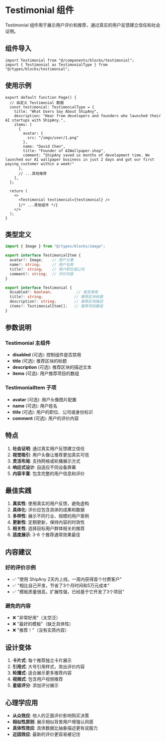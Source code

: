 # Testimonial 组件

Testimonial 组件用于展示用户评价和推荐，通过真实的用户反馈建立信任和社会证明。

## 组件导入

```tsx
import Testimonial from "@/components/blocks/testimonial";
import { Testimonial as TestimonialType } from "@/types/blocks/testimonial";
```

## 使用示例

```tsx
export default function Page() {
  // 自定义 Testimonial 数据
  const testimonial: TestimonialType = {
    title: "What Users Say About ShipAny",
    description: "Hear from developers and founders who launched their AI startups with ShipAny.",
    items: [
      {
        avatar: {
          src: "/imgs/user/1.png"
        },
        name: "David Chen",
        title: "Founder of AIWallpaper.shop",
        comment: "ShipAny saved us months of development time. We launched our AI wallpaper business in just 2 days and got our first paying customer within a week!"
      },
      // ...其他推荐
    ],
  };

  return (
    <>
      <Testimonial testimonial={testimonial} />
      {/* ...其他组件 */}
    </>
  );
}
```

## 类型定义

```typescript
import { Image } from "@/types/blocks/image";

export interface TestimonialItem {
  avatar?: Image;    // 用户头像
  name?: string;     // 用户名称
  title?: string;    // 用户职位或公司
  comment?: string;  // 评价内容
}

export interface Testimonial {
  disabled?: boolean;           // 是否禁用
  title?: string;              // 推荐区块标题
  description?: string;        // 推荐区块描述
  items?: TestimonialItem[];   // 推荐项目数组
}
```

## 参数说明

### Testimonial 主组件
- **disabled** (可选): 控制组件是否禁用
- **title** (可选): 推荐区块的标题
- **description** (可选): 推荐区块的描述文本
- **items** (可选): 用户推荐项目的数组

### TestimonialItem 子项
- **avatar** (可选): 用户头像图片配置
- **name** (可选): 用户姓名
- **title** (可选): 用户的职位、公司或身份标识
- **comment** (可选): 用户的评价内容

## 特点

1. **社会证明**: 通过真实用户反馈建立信任
2. **视觉吸引**: 用户头像让推荐更加真实可信
3. **灵活布局**: 支持网格或轮播展示方式
4. **响应式设计**: 自适应不同设备屏幕
5. **内容丰富**: 包含完整的用户信息和评价

## 最佳实践

1. **真实性**: 使用真实的用户反馈，避免虚构
2. **具体化**: 评价应包含具体的成果和数据
3. **多样性**: 展示不同行业、规模的用户案例
4. **更新性**: 定期更新，保持内容的时效性
5. **相关性**: 选择目标用户群体相关的推荐
6. **适度展示**: 3-6 个推荐通常效果最佳

## 内容建议

### 好的评价示例
- ✅ "使用 ShipAny 2天内上线，一周内获得首个付费客户"
- ✅ "相比自己开发，节省了3个月时间和5万元成本"
- ✅ "模板质量很高，扩展性强，已经基于它开发了3个项目"

### 避免的内容
- ❌ "非常好用"（太空泛）
- ❌ "最好的模板"（缺乏具体性）
- ❌ "推荐！"（没有实质内容）

## 设计变体

1. **卡片式**: 每个推荐独立卡片展示
2. **引用式**: 大号引用样式，突出评价内容
3. **轮播式**: 适合展示更多推荐内容
4. **视频式**: 包含用户视频推荐
5. **星级评分**: 添加评分展示

## 心理学应用

- **从众效应**: 他人的正面评价影响购买决策
- **相似性原则**: 展示相似背景用户增强认同感
- **具体性效应**: 具体数据比抽象描述更有说服力
- **近因效应**: 最新的评价更容易被记住